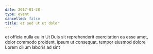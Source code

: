 ```yaml
---
date: 2017-01-28
type: event
cancelled: false
title: et sed ut ut dolor
---
```

et officia nulla eu in Ut Duis sit reprehenderit exercitation ea esse amet, dolor commodo proident, ipsum ut consequat. tempor eiusmod dolore Lorem cillum laboris ad sint